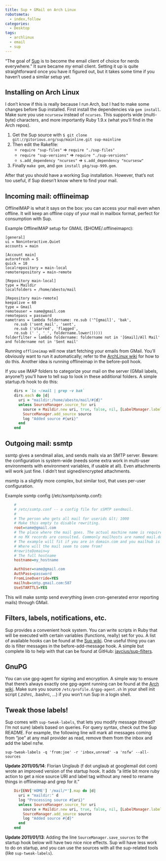 ```yaml
---
title: Sup + GMail on Arch Linux
robotsmeta:
  - index,follow
categories:
  - Desktop
tags:
  - archlinux
  - email
  - sup
---
```


“The goal of [Sup][1] is to become the email client of choice for nerds everywhere.” It sure became *my* email client. Setting it up is quite straightforward once you have it figured out, but it takes some time if you haven’t used a similar setup yet.

 [1]: http://sup.rubyforge.org/

<!-- more -->

## Installing on Arch Linux

I don’t know if this is really because I run Arch, but I had to make some changes before Sup installed. First install the dependencies via `gem install`. Make sure you use `ncursesw` instead of `ncurses`. This supports wide (multi-byte) characters, and more importantly Ruby 1.9.x (what you’ll find in the Arch repos).

1.  Get the Sup source with `$ git clone git://gitorious.org/sup/mainline.git sup-mainline`
2.  Then edit the Rakefile:
    *   `require "sup-files"` => `require "./sup-files"`
    *   `require "sup-versions"` => `require "./sup-versions"`
    *   `s.add_dependency "ncurses"` => `s.add_dependency "ncursesw"`
3.  Finally `make gem`, and `gem install pkg/sup-999.gem`.

After that you should have a working Sup installation. However, that’s not too useful, if Sup doesn’t know where to find your mail.

## Incoming mail: offlineimap

OfflineIMAP is what it says on the box: you can access your mail even when offline. It will keep an offline copy of your mail in mailbox format, perfect for consumption with Sup.

Example OfflineIMAP setup for GMAIL ($HOME/.offlineimaprc):

    [general]
    ui = Noninteractive.Quiet
    accounts = main

    [Account main]
    autorefresh = 5
    quick = 10
    localrepository = main-local
    remoterepository = main-remote

    [Repository main-local]
    type = Maildir
    localfolders = /home/abesto/mail

    [Repository main-remote]
    keepalive = 60
    type = Gmail
    remoteuser = name@gmail.com
    remotepass = password
    nametrans = lambda foldername: re.sub ('^[gmail]', 'bak',
        re.sub ('sent_mail', 'sent',
        re.sub ('starred', 'flagged',
        re.sub (' ', '_', foldername.lower()))))
    folderfilter = lambda foldername: foldername not in '[Gmail]/All Mail' and foldername not in 'Sent mail'

Running `offlineimap` will now start fetching your emails from GMail. You’ll obviously want to run it automatically; refer to the [ArchLinux wiki][2] for how to do this. Another idea is running offlineimap in the before-poll hook.

 [2]: https://wiki.archlinux.org/index.php/OfflineIMAP#Miscellaneous

If you use IMAP folders to categorize your mail on the server (GMail labels, anyone?) you’ll have to tell sup to look in these additional folders. A simple startup.rb hook to do this:

```ruby
    dirs = `ls ~/mail | grep -v bak`
    dirs.each do |d|
      uri = "maildir:/home/abesto/mail/#{d}"
      unless SourceManager.source_for uri
        source = Maildir.new uri, true, false, nil, [LabelManager.label_for(d)]
        SourceManager.add_source source
        log "Added source #{uri}"
      end
    end
```
## Outgoing mail: ssmtp

ssmtp gives a sendmail alias, and sends mails via an SMTP server. Beware: the configuration is system-wide (needs some extra work in multi-user environments with environment variables, if usable at all).
Even attachments will work just fine. I didn’t test signed/encrypted attachments.

msmtp is a slightly more complex, but similar tool, that uses per-user configuration.

Example ssmtp config (/etc/ssmtp/ssmtp.conf):

```ini
    #
    # /etc/ssmtp.conf -- a config file for sSMTP sendmail.
    #
    # The person who gets all mail for userids &lt; 1000
    # Make this empty to disable rewriting.
    root=name@gmail.com
    # The place where the mail goes. The actual machine name is required
    # no MX records are consulted. Commonly mailhosts are named mail.domain.com
    # The example will fit if you are in domain.com and you mailhub is so named.
    # Where will the mail seem to come from?
    #rewriteDomain=y
    # The full hostname
    hostname=my_hostname

    AuthUser=name@gmail.com
    AuthPass=password
    FromLineOverride=YES
    mailhub=smtp.gmail.com:587
    UseSTARTTLS=YES
```

This will make ssmtp send everything (even cron-generated error reporting mails) through GMail.

## Filters, labels, notifications, etc.

Sup provides a convenient hook system. You can write scripts in Ruby that will be executed with certain variables (functions, really) set for you. A list of available hooks can be found at the [Sup wiki][3]. One useful thing you can do is filter messages in the before-add-message hook. A simple but complete lib to help with that can be found at GitHub: [javcius/sup-filters][4].

 [3]: http://sup.rubyforge.org/wiki/wiki.pl?Hooks
 [4]: https://github.com/jacius/sup-filters

## GnuPG

You can use gpg-agent for signing and encryption. A simple way to ensure that there’s always exactly one gpg-agent running can be found at the [Arch wiki][5]. Make sure you source `/etc/profile.d/gpg-agent.sh` in your shell init script (.zshrc, .bashrc, …) if you won’t run Sup in a login shell.

 [5]: https://wiki.archlinux.org/index.php/GnuPG

## Tweak those labels!

Sup comes with `sup-tweak-labels`, that lets you modify message (thread? I’m not sure) labels based on queries. For query syntax, check out the Sup README. For example, the following line will mark all messages coming from “joe” at any mail provider as read, remove them from the inbox and add the label nsfw.

    sup-tweak-labels -q 'from:joe' -r 'inbox,unread' -a 'nsfw' --all-sources

**Update 2011/05/14**: Florian Unglaub (f dot unglaub at googlemail dot com) wrote an improved version of the startup hook. It adds “a little bit more ruby action to get a nice source URI and label tag without any need to rename things in offlineimap and grep for it.”

```ruby
    Dir[ENV['HOME'] '/mail/*'].map do |d|
      uri = "maildir:" d
      log "Processing source #{uri}"
      unless SourceManager.source_for uri
        source = Maildir.new uri, true, false, nil, [LabelManager.label_for(File.basename(d))]
        SourceManager.add_source source
        log "Added source #{d}"
      end
    end
```

**Update 2011/01/13**: Adding the line `SourceManager.save_sources` to the startup hook below will have two nice nice effects. Sup will have less work to do on startup, and you can use the sources with all the sup-related tools (like `sup-tweak-labels`).
